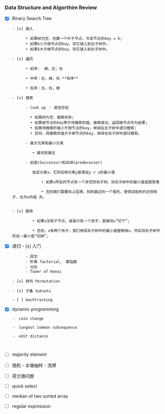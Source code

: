 

### Data Structure and Algorthim Review



- [x] Binary Search Tree

      - [x] 插入

            • 如果树为空，创建一个叶子节点，令该节点的key = k;
            • 如果k小于根节点的key，将它插入到左子树中;
            • 如果k大于根节点的key，将它插入到右子树中。

      - [x] 遍历

            • 前序:  根，左，右

            • 中序：左，根，右 **有序**

            • 后序：左，右，根

      - [x] 搜索

            - look up ： 是否存在

              ​• 如果树为空，搜索失败;
              ​• 如果根节点的key等于待搜索的值，搜索成功，返回根节点作为结果;
              ​• 如果待搜索的值小于根节点的key，继续在左子树中递归搜索;
              ​• 否则，待搜索的值大于根节点的key，继续在右子树中递归搜索。	

            - 最大元素和最小元素

              ​	• 最右和最左

            - 前驱(Successor)和后继(predecessor)

              ​	给定元素x，它的后继元素y是满足y > x的最小值

              ​		• 如果x所在的节点有一个非空的右子树，则右子树中的最小值就是答案

              ​		• 否则我们需要向上回溯，找到最近的一个祖先，使得该祖先的左侧孩子，也为x的祖	先。
              ​		

      - [x] 删除

               • 如果x没有子节点，或者只有一个孩子，直接将x“切下”;

               • 否则，x有两个孩子，我们用其右子树中的最小值替换掉x，然后将右子树中的这一最小值“切掉”。	






- [x] 递归
      - [x] 入门

            - 回文
            - 阶乘 factorial， 慕指数
            - 分形
            - Tower of Hanoi

      - [x] 排列 Permutation

      - [x] 子集 Subsets

      - [ ] backtracking


- [x] dynamic programming    

      -  coin change

      -  longest common subsequence

      -  edit distance

         ​




-[ ] majority element



- [ ] 随机
      - 水塘抽样
      - 洗牌


-[ ] 荷兰旗问题


-[ ] quick select


-[ ] median of two sorted array
-[ ] regular expression

